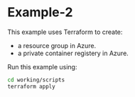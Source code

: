 # Example-2

This example uses Terraform to create:
* a resource group in Azure.
* a private container registery in Azure.

Run this example using:

```bash
cd working/scripts
terraform apply
```
